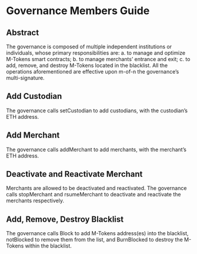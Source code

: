 Governance Members Guide
===
Abstract
---
The governance is composed of multiple independent institutions or individuals, whose primary responsibilities are: a. to manage and optimize M-Tokens smart contracts; b. to manage merchants’ entrance and exit; c. to add, remove, and destroy M-Tokens located in the blacklist. All the operations aforementioned are effective upon m-of-n the governance’s multi-signature.

Add Custodian
---
The governance calls setCustodian to add custodians, with the custodian’s ETH address.

Add Merchant
---
The governance calls addMerchant to add merchants, with the merchant’s ETH address.

Deactivate and Reactivate Merchant
---
Merchants are allowed to be deactivated and reactivated. The governance calls stopMerchant and rsumeMerchant to deactivate and reactivate the merchants respectively. 

Add, Remove, Destroy Blacklist
---
The governance calls Block to add M-Tokens address(es) into the blacklist, notBlocked to remove them from the list, and BurnBlocked to destroy the M-Tokens within the blacklist.
